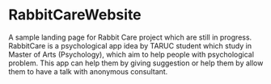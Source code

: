# RabbitCareWebsite
A sample landing page for Rabbit Care project which are still in progress. RabbitCare is a psychological app idea by TARUC student which study in Master of Arts (Psychology), which aim to help people with psychological problem. This app can help them by giving suggestion or help them by allow them to have a talk with anonymous consultant.

